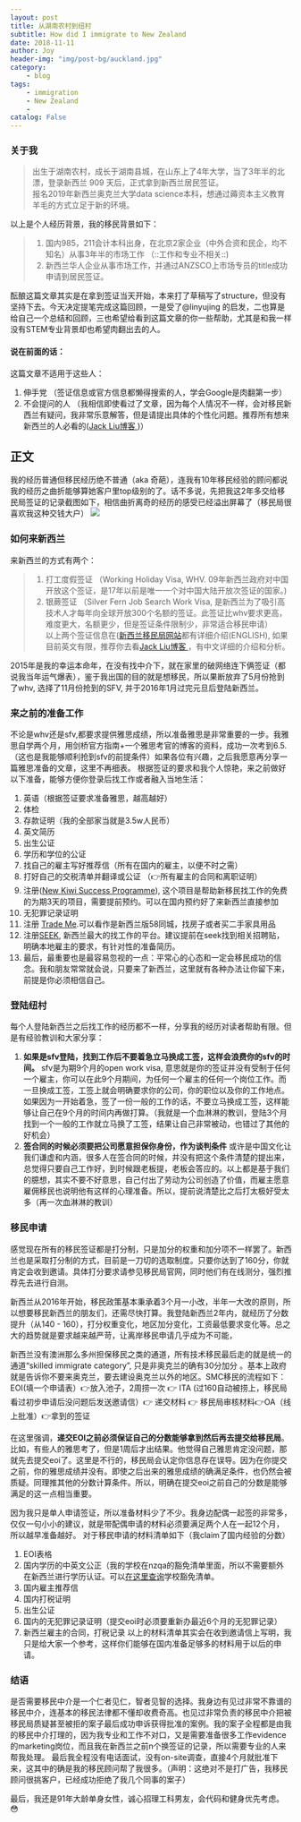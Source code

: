 ```yaml
---
layout: post
title: 从湖南农村到纽村
subtitle: How did I immigrate to New Zealand
date: 2018-11-11
author: Joy
header-img: "img/post-bg/auckland.jpg"
category:
    - blog
tags:
    - immigration
    - New Zealand
    -
catalog: False
---
```


### 关于我
> 出生于湖南农村，成长于湖南县城，在山东上了4年大学，当了3年半的北漂，登录新西兰 909 天后，正式拿到新西兰居民签证。  
> 报名2019年新西兰奥克兰大学data science本科，想通过薅资本主义教育羊毛的方式立足于新的环境。  

以上是个人经历背景，我的移民背景如下：
> 1.  国内985，211会计本科出身，在北京2家企业（中外合资和民企，均不知名）从事3年半的市场工作 （::工作和专业不相关::)  
> 2.  新西兰华人企业从事市场工作，并通过ANZSCO上市场专员的title成功申请到居民签证。  

酝酿这篇文章其实是在拿到签证当天开始，本来打了草稿写了structure，但没有坚持下去。今天决定提笔完成这篇回顾，一是受了@linyujing 的启发，二也算是给自己一个总结和回顾，三也希望给看到这篇文章的你一些帮助，尤其是和我一样没有STEM专业背景却也希望肉翻出去的人。

#### 说在前面的话：
这篇文章不适用于这些人：
1. 伸手党 （签证信息或官方信息都懒得搜索的人，学会Google是肉翻第一步）
2. 不会提问的人 （我相信即使看过了文章，因为每个人情况不一样，会对移民新西兰有疑问，我非常乐意解答，但是请提出具体的个性化问题。推荐所有想来新西兰的人必看的([Jack Liu博客 ](https://www.jack-liu.com))）

## 正文
我的经历普通但移民经历绝不普通（aka 奇葩），连我有10年移民经验的顾问都说我的经历之曲折能够算她客户里top级别的了。话不多说，先把我这2年多交给移民局签证的记录截图如下，相信曲折离奇的经历的感受已经溢出屏幕了（移民局很喜欢我这种交钱大户）
![](/⁨img⁩/⁨in-post⁩/post-immigrate-to-nz/visa-history.jpg⁩)

### 如何来新西兰
来新西兰的方式有两个：
> 1. 打工度假签证 （Working Holiday Visa, WHV. 09年新西兰政府对中国开放这个签证，是17年以前是唯一一个对中国大陆开放次签证的国家。)  
> 2. 银蕨签证 （Silver Fern Job Search Work Visa, 是新西兰为了吸引高技术人才每年向全球开放300个名额的签证。此签证比whv要求更高，难度更大，名额更少，但是签证条件限制少，非常适合移民申请）  
以上两个签证信息在([新西兰移民局网站](https://www.immigration.govt.nz/new-zealand-visas)都有详细介绍(ENGLISH), 如果目前英文有限，推荐你去看[Jack Liu博客 ](https://www.jack-liu.com)，有中文详细的介绍和分析。

2015年是我的幸运本命年，在没有找中介下，就在家里的破网络连下俩签证（都说我当年运气爆表），鉴于我出国的目的就是想移民，所以果断放弃了5月份抢到了whv, 选择了11月份抢到的SFV, 并于2016年1月过完元旦后登陆新西兰。

### 来之前的准备工作
不论是whv还是sfv,都要求提供雅思成绩，所以准备雅思是非常重要的一步。我雅思自学两个月，用剑桥官方指南+一个雅思考官的博客的资料，成功一次考到6.5.（这也是我能够顺利抢到sfv的前提条件）如果各位有兴趣，之后我愿意再分享一篇雅思准备的文章，这里不再细表。
根据签证的要求和我个人惊艳，来之前做好以下准备，能够方便你登录后找工作或者融入当地生活：
1. 英语（根据签证要求准备雅思，越高越好）
2. 体检
3. 存款证明（我的全部家当就是3.5w人民币）
4. 英文简历
5. 出生公证
6. 学历和学位的公证
7. 找自己的雇主写好推荐信（所有在国内的雇主，以便不时之需）
8. 打好自己的交税清单并翻译或公证 （👉所有雇主的合同和离职证明）
9. 注册([New Kiwi Success Programme](https://www.newkiwis.co.nz/job-seeker/info-centre/advice/new-kiwi-career-success-course)), 这个项目是帮助新移民找工作的免费的为期3天的项目，需要提前预约。可以在国内预约好了来新西兰直接参加
10. 无犯罪记录证明
11. 注册 [Trade Me](https://www.trademe.co.nz).可以看作是新西兰版58同城，找房子或者买二手家具用品
12. 注册[SEEK](https://www.seek.co.nz), 新西兰最大的找工作的平台。建议提前在seek找到相关招聘贴，明确本地雇主的要求，有针对性的准备简历。
13. 最后，最重要也是最容易忽视的一点：平常心的心态和一定会移民成功的信念。我和朋友常常就会说，只要来了新西兰，这里就有各种办法让你留下来，前提是你必须相信自己。

### 登陆纽村
每个人登陆新西兰之后找工作的经历都不一样，分享我的经历对读者帮助有限。但是有经验教训和大家分享：
1. **如果是sfv登陆，找到工作后不要着急立马换成工签，这样会浪费你的sfv的时间。**
sfv是为期9个月的open work visa, 意思就是你的签证并没有受制于任何一个雇主，你可以在此9个月期间，为任何一个雇主的任何一个岗位工作。而一旦换成工签，工签上就会明确要求你的公司，你的职位以及你的工作地点。如果因为一开始着急，签了一份一般的工作的话，不要立马换成工签，这样能够让自己在9个月的时间内再做打算。（我就是一个血淋淋的教训，登陆3个月找到一个一般的工作就立马换了工签，结果让自己非常被动，也错过了其他的好机会）
2. **签合同的时候必须要把公司愿意担保你身份，作为谈判条件**
或许是中国文化让我们谦虚和内涵，很多人在签合同的时候，并没有把这个条件清楚的提出来，总觉得只要自己工作好，到时候跟老板提，老板会答应的。以上都是基于我们的臆想，其实不要不好意思，自己付出了劳动为公司创造了价值，而雇主愿意雇佣移民也说明他有这样的心理准备。所以，提前说清楚比之后打太极好受太多（再一次血淋淋的教训）

### 移民申请
感觉现在所有的移民签证都是打分制，只是加分的权重和加分项不一样罢了。新西兰也是采取打分制的方式，目前是一刀切的选取制度。只要你达到了160分，你就肯定会收到邀请。具体打分要求请参见移民局官网，同时他们有在线测分，强烈推荐先去进行自测。

新西兰从2016年开始，移民政策基本秉承着3个月一小改，半年一大改的原则，所以想要移民新西兰的朋友们，还需尽快打算。我登陆新西兰2年内，就经历了分数提升（从140 - 160），打分权重变化，地区加分变化，工资最低要求变化等。总之大的趋势就是要求越来越严苛，让离岸移民申请几乎成为不可能，

新西兰没有澳洲那么多州担保移民之类的通道，所有技术移民最后走的就是统一的通道“skilled immigrate category”, 只是非奥克兰的确有30分加分 。基本上政府就是告诉你不要来奥克兰，要去建设奥克兰以外的地区。SMC移民的流程如下：
EOI(填一个申请表）👉放入池子，2周捞一次 👉 ITA (过160自动被捞上，移民局看过初步申请后没问题后发送邀请信）👉 递交材料 👉 移民局审核材料👉OA（线上批准）👉拿到的签证

在这里强调，**递交EOI之前必须保证自己的分数能够拿到然后再去提交给移民局**。比如，有些人的雅思考了，但是1周后才出结果。他觉得自己雅思肯定没问题，那就先去提交eoi了。这里是不行的，移民局会认定你信息存在误导。因为在你提交之前，你的雅思成绩并没有。即使之后出来的雅思成绩的确满足条件，也仍然会被质疑。同理推其他的分数计算条件。所以，明确在提交eoi之前自己的分数是能够满足的这一点相当重要。

因为我只是单人申请签证，所以准备材料少了不少。我身边配偶一起签的非常多，仅仅一句小小的建议，就是带配偶申请的材料必须要满足两个人在一起12个月，所以越早准备越好。
对于移民申请的材料清单如下（我claim了国内经验的分数）
1. EOI表格
2. 国内学历的中英文公正（我的学校在nzqa的豁免清单里面，所以不需要额外在新西兰进行学历认证。可以[在这里查询](https://www.immigration.govt.nz/opsmanual/#35171.htm)学校豁免清单。
3. 国内雇主推荐信
4. 国内打税证明
5. 出生公证
6. 国内的无犯罪记录证明（提交eoi时必须要重新办最近6个月的无犯罪记录）
7. 新西兰雇主的合同，打税记录
以上的材料清单其实会在收到邀请信上写明，我只是给大家一个参考，这样你们能够在国内准备足够多的材料用于以后的申请。

### 结语
是否需要移民中介是一个仁者见仁，智者见智的选择。我身边有见过非常不靠谱的移民中介，连基本的移民法律都不懂却收费奇高。也见过非常负责的移民中介把被移民局质疑甚至被拒的案子最后成功申诉获得批准的案例。我的案子全程都是由我的移民中介打理的，因为我专业和工作不对口，又是需要准备很多工作evidence的marketing岗位，而且我在新西兰之前n个换签证的记录，所以需要专业的人来帮我处理。 最后我全程没有电话面试，没有on-site调查，直接4个月就批准下来，这其中的确是我的移民顾问帮了我很多。（声明：这绝对不是打广告，我移民顾问很挑客户，已经成功拒绝了我几个同事的案子）


最后，我还是91年大龄单身女性，诚心招理工科男友，会代码和健身优先考虑。😳
